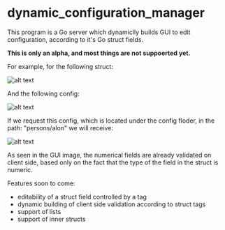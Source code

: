 # dynamic_configuration_manager

This program is a Go server which dynamiclly builds GUI to edit configuration,
according to it's Go struct fields.

**This is only an alpha, and most things are not suppoerted yet.**

For example, for the following struct:

![alt text](https://image.ibb.co/nsRPPo/struct.png)

And the following config:

![alt text](https://image.ibb.co/k1WG4o/config.png)

If we request this config, which is located under the config floder, in the path: "persons/alon" we will receive:

![alt text](https://image.ibb.co/nhGLh8/image.png)

As seen in the GUI image, the numerical fields are already validated on client side, based only on the 
fact that the type of the field in the struct is numeric.

Features soon to come:

* editability of a struct field controlled by a tag
* dynamic building of client side validation according to struct tags
* support of lists 
* support of inner structs
